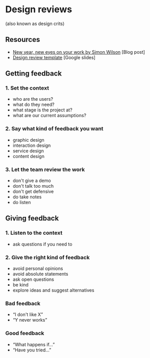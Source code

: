 # Design reviews

(also known as design crits)

## Resources
- [New year, new eyes on your work by Simon Wilson](http://www.ermlikeyeah.com/design-review-slides/) [Blog post]
- [Design review template](https://docs.google.com/presentation/d/1hP0tlEawdwb0I-UI9s7_58SDpVKHBXC8apyESDaI3yI/edit?usp=sharing) [Google slides]

## Getting feedback
### 1. Set the context
- who are the users?
- what do they need?
- what stage is the project at?
- what are our current assumptions?
### 2. Say what kind of feedback you want
- graphic design
- interaction design
- service design
- content design
### 3. Let the team review the work
- don't give a demo
- don't talk too much
- don't get defensive
- do take notes
- do listen

## Giving feedback
### 1. Listen to the context
- ask questions if you need to
### 2. Give the right kind of feedback
- avoid personal opinions
- avoid absolute statements
- ask open questions
- be kind
- explore ideas and suggest alternatives

### Bad feedback
- “I don't like X”
- “Y never works”

### Good feedback
- “What happens if…”
- “Have you tried…”

